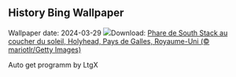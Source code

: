 ## History Bing Wallpaper
Wallpaper date: 2024-03-29
![](https://www.bing.com/th?id=OHR.SouthStackLight_FR-FR9101863660_UHD.jpg&w=1000)Download: [Phare de South Stack au coucher du soleil, Holyhead, Pays de Galles, Royaume-Uni (© mariotlr/Getty Images)](https://www.bing.com/th?id=OHR.SouthStackLight_FR-FR9101863660_UHD.jpg)

Auto get programm by LtgX

